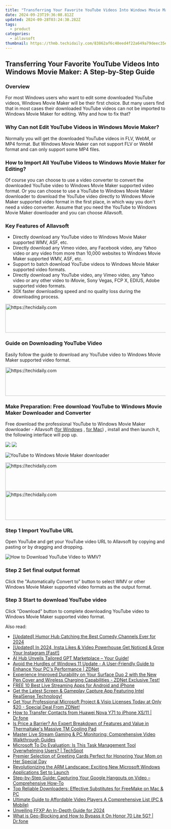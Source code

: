 ```yaml
---
title: "Transferring Your Favorite YouTube Videos Into Windows Movie Maker: A Step-by-Step Guide"
date: 2024-09-23T19:36:08.812Z
updated: 2024-09-28T03:24:30.282Z
tags:
  - product
categories:
  - allavsoft
thumbnail: https://thmb.techidaily.com/83862af6c48eed4f22a649a79deec35e1e15bdc44c6b305417ce32effff185ec.jpg
---
```


## Transferring Your Favorite YouTube Videos Into Windows Movie Maker: A Step-by-Step Guide

### Overview

For most Windows users who want to edit some downloaded YouTube videos, Windows Movie Maker will be their first choice. But many users find that in most cases their downloaded YouTube videos can not be imported to Windows Movie Maker for editing. Why and how to fix that?

### Why Can not Edit YouTube Videos in Windows Movie Maker?

Normally you will get the downloaded YouTube videos in FLV, WebM, or MP4 format. But Windows Movie Maker can not support FLV or WebM format and can only support some MP4 files.

### How to Import All YouTube Videos to Windows Movie Maker for Editing?

Of course you can choose to use a video converter to convert the downloaded YouTube video to Windows Movie Maker supported video format. Or you can choose to use a YouTube to Windows Movie Maker downloader to download the YouTube video directly to Windows Movie Maker supported video format in the first place, in which way you don't need a video converter. Assume that you need the YouTube to Windows Movie Maker downloader and you can choose Allavsoft.

### Key Features of Allavsoft

* Directly download any YouTube video to Windows Movie Maker supported WMV, ASF, etc.
* Directly download any Vimeo video, any Facebook video, any Yahoo video or any video from more than 10,000 websites to Windows Movie Maker supported WMV, ASF, etc.
* Support to batch download YouTube videos to Windows Movie Maker supported video formats.
* Directly download any YouTube video, any Vimeo video, any Yahoo video or any other video to iMovie, Sony Vegas, FCP X, EDIUS, Adobe supported video formats.
* 30X faster downloading speed and no quality loss during the downloading process.

<!-- affiliate ads begin -->
<a href="https://imp.i357552.net/c/5597632/857865/11832" target="_top" id="857865">
  <img src="//a.impactradius-go.com/display-ad/11832-857865" border="0" alt="https://techidaily.com" width="728" height="90"/>
</a>
<img height="0" width="0" src="https://imp.i357552.net/i/5597632/857865/11832" style="position:absolute;visibility:hidden;" border="0" />
<!-- affiliate ads end -->

### Guide on Downloading YouTube Video

Easily follow the guide to download any YouTube video to Windows Movie Maker supported video format.

<!-- affiliate ads begin -->
<a href="https://coinrule.sjv.io/c/5597632/1610918/18409" target="_top" id="1610918">
  <img src="//a.impactradius-go.com/display-ad/18409-1610918" border="0" alt="https://techidaily.com" width="728" height="90"/>
</a>
<img height="0" width="0" src="https://coinrule.sjv.io/i/5597632/1610918/18409" style="position:absolute;visibility:hidden;" border="0" />
<!-- affiliate ads end -->

### Make Preparation: Free download YouTube to Windows Movie Maker Downloader and Converter

Free download the professional YouTube to Windows Movie Maker downloader - Allavsoft ([for Windows](https://tools.techidaily.com/allavsoft/products/) , [for Mac](https://tools.techidaily.com/allavsoft/products/)) , install and then launch it, the following interface will pop up.

[![](https://www.allavsoft.com/how-to/../images/how-to/free-download-win.jpg)](https://tools.techidaily.com/allavsoft/products/) [![](https://www.allavsoft.com/how-to/../images/how-to/free-download-mac.jpg)](https://tools.techidaily.com/allavsoft/products/)

![YouTube to Windows Movie Maker downloader](https://www.allavsoft.com/how-to/../images/allavsoft/screen-shot-600.jpg)

<!-- affiliate ads begin -->
<a href="https://laganoo.pxf.io/c/5597632/1657386/16446" target="_top" id="1657386">
  <img src="//a.impactradius-go.com/display-ad/16446-1657386" border="0" alt="https://techidaily.com" width="728" height="90"/>
</a>
<img height="0" width="0" src="https://laganoo.pxf.io/i/5597632/1657386/16446" style="position:absolute;visibility:hidden;" border="0" />
<!-- affiliate ads end -->

<!-- affiliate ads begin -->
<a href="https://appsumo.8odi.net/c/5597632/2105859/7443" target="_top" id="2105859">
  <img src="//a.impactradius-go.com/display-ad/7443-2105859" border="0" alt="https://techidaily.com" width="728" height="90"/>
</a>
<img height="0" width="0" src="https://appsumo.8odi.net/i/5597632/2105859/7443" style="position:absolute;visibility:hidden;" border="0" />
<!-- affiliate ads end -->

### Step 1 Import YouTube URL

Open YouTube and get your YouTube video URL to Allavsoft by copying and pasting or by dragging and dropping.

![How to Download YouTube Video to WMV?](https://www.allavsoft.com/how-to/../images/how-to/download-rtmp-video/download-rtmp-video.jpg)

### Step 2 Set final output format

Click the "Automatically Convert to" button to select WMV or other Windows Movie Maker supported video formats as the output format.

### Step 3 Start to download YouTube video

Click "Download" button to complete downloading YouTube video to Windows Movie Maker supported video format.

<ins class="adsbygoogle"
     style="display:block"
     data-ad-format="autorelaxed"
     data-ad-client="ca-pub-7571918770474297"
     data-ad-slot="1223367746"></ins>

<ins class="adsbygoogle"
     style="display:block"
     data-ad-client="ca-pub-7571918770474297"
     data-ad-slot="8358498916"
     data-ad-format="auto"
     data-full-width-responsive="true"></ins>

<span class="atpl-alsoreadstyle">Also read:</span>
<div><ul>
<li><a href="https://youtube-webster.techidaily.com/ed-humor-hub-catching-the-best-comedy-channels-ever-for-2024/"><u>[Updated] Humor Hub Catching the Best Comedy Channels Ever for 2024</u></a></li>
<li><a href="https://instagram-video-recordings.techidaily.com/updated-in-2024-insta-likes-and-video-powerhouse-get-noticed-and-grow-your-instagram-fast/"><u>[Updated] In 2024, Insta Likes & Video Powerhouse Get Noticed & Grow Your Instagram [Fast!]</u></a></li>
<li><a href="https://tech-hub.techidaily.com/ai-hub-unveils-tailored-gpt-marketplace-your-guide/"><u>AI Hub Unveils Tailored GPT Marketplace – Your Guide!</u></a></li>
<li><a href="https://win-awesome.techidaily.com/avoid-the-hurdles-of-windows-11-update-a-user-friendly-guide-to-enhance-your-pcs-performance-zdnet/"><u>Avoid the Hurdles of Windows 11 Update - A User-Friendly Guide to Enhance Your PC's Performance | ZDNet</u></a></li>
<li><a href="https://win-awesome.techidaily.com/experience-improved-durability-on-your-surface-duo-2-with-the-new-pen-cover-and-wireless-charging-capabilities-zdnet-exclusive-test/"><u>Experience Improved Durability on Your Surface Duo 2 with the New Pen Cover and Wireless Charging Capabilities - ZDNet Exclusive Test!</u></a></li>
<li><a href="https://extra-lessons.techidaily.com/free-10-best-live-streaming-apps-for-android-and-iphone/"><u>FREE 10 Best Live Streaming Apps for Android and iPhone</u></a></li>
<li><a href="https://win-awesome.techidaily.com/get-the-latest-screen-and-gameplay-capture-app-featuring-intel-realsense-technology/"><u>Get the Latest Screen & Gameplay Capture App Featuring Intel RealSense Technology!</u></a></li>
<li><a href="https://win-awesome.techidaily.com/get-your-professional-microsoft-project-and-visio-licenses-today-at-only-20-special-deal-from-zdnet/"><u>Get Your Professional Microsoft Project & Visio Licenses Today at Only $20 - Special Deal From ZDNet!</u></a></li>
<li><a href="https://blog-min.techidaily.com/how-to-transfer-contacts-from-huawei-nova-y71-to-iphone-xs11-drfone-by-drfone-transfer-from-android-transfer-from-android/"><u>How to Transfer Contacts from Huawei Nova Y71 to iPhone XS/11 | Dr.fone</u></a></li>
<li><a href="https://buynow-reviews.techidaily.com/is-price-a-barrier-an-expert-breakdown-of-features-and-value-in-thermaltakes-massive-tm-cooling-pad/"><u>Is Price a Barrier? An Expert Breakdown of Features and Value in Thermaltake's Massive TM Cooling Pad</u></a></li>
<li><a href="https://win-awesome.techidaily.com/master-live-stream-gaming-and-pc-monitoring-comprehensive-video-walkthrough-guides/"><u>Master Live Stream Gaming & PC Monitoring: Comprehensive Video Walkthrough Guides</u></a></li>
<li><a href="https://win-awesome.techidaily.com/microsoft-to-do-evaluation-is-this-task-management-tool-overwhelming-users-techspot/"><u>Microsoft To Do Evaluation: Is This Task Management Tool Overwhelming Users? | TechSpot</u></a></li>
<li><a href="https://win-special.techidaily.com/premier-selection-of-greeting-cards-perfect-for-honoring-your-mom-on-her-special-day/"><u>Premier Selection of Greeting Cards Perfect for Honoring Your Mom on Her Special Day</u></a></li>
<li><a href="https://win-awesome.techidaily.com/revolutionizing-the-arm-landscape-exciting-new-microsoft-windows-applications-set-to-launch/"><u>Revolutionizing the ARM Landscape: Exciting New Microsoft Windows Applications Set to Launch</u></a></li>
<li><a href="https://win-awesome.techidaily.com/step-by-step-guide-capturing-your-google-hangouts-on-video-comprehensive-how-to/"><u>Step-by-Step Guide: Capturing Your Google Hangouts on Video – Comprehensive How-To</u></a></li>
<li><a href="https://win-awesome.techidaily.com/top-reliable-downloaders-effective-substitutes-for-freemake-on-mac-and-pc/"><u>Top Reliable Downloaders: Effective Substitutes for FreeMake on Mac & PC</u></a></li>
<li><a href="https://extra-lessons.techidaily.com/ultimate-guide-to-affordable-video-players-a-comprehensive-list-pc-and-mobile/"><u>Ultimate Guide to Affordable Video Players A Comprehensive List (PC & Mobile)</u></a></li>
<li><a href="https://some-skills.techidaily.com/unveiling-ffxp-an-in-depth-guide-for-2024/"><u>Unveiling FFXP An In-Depth Guide for 2024</u></a></li>
<li><a href="https://fake-location.techidaily.com/what-is-geo-blocking-and-how-to-bypass-it-on-honor-70-lite-5g-drfone-by-drfone-virtual-android/"><u>What is Geo-Blocking and How to Bypass it On Honor 70 Lite 5G? | Dr.fone</u></a></li>
</ul></div>

